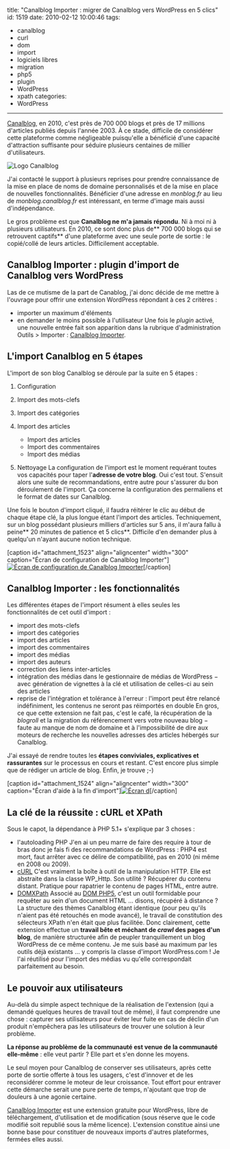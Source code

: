 title: "Canalblog Importer : migrer de Canalblog vers WordPress en 5 clics"
id: 1519
date: 2010-02-12 10:00:46
tags:
- canalblog
- curl
- dom
- import
- logiciels libres
- migration
- php5
- plugin
- WordPress
- xpath
categories:
- WordPress
---

[Canalblog](http://www.canalblog.com/), en 2010, c'est près de 700 000 blogs et près de 17 millions d'articles publiés depuis l'année 2003\. À ce stade, difficile de considérer cette plateforme comme négligeable puisqu'elle a bénéficié d'une capacité d'attraction suffisante pour séduire plusieurs centaines de millier d'utilisateurs.

![](https://oncletom.io/images/2010/02/canalblog.png "Logo Canalblog")

J'ai contacté le support à plusieurs reprises pour prendre connaissance de la mise en place de noms de domaine personnalisés et de la mise en place de nouvelles fonctionnalités. Bénéficier d'une adresse en _monblog.fr_ au lieu de _monblog.canalblog.fr_ est intéressant, en terme d'image mais aussi d'indépendance.

Le gros problème est que **Canalblog ne m'a jamais répondu**. Ni à moi ni à plusieurs utilisateurs.
En 2010, ce sont donc plus de** 700 000 blogs qui se retrouvent captifs** d'une plateforme avec une seule porte de sortie : le copié/collé de leurs articles. Difficilement acceptable.

<!--more-->

## Canalblog Importer : plugin d'import de Canalblog vers WordPress

Las de ce mutisme de la part de Canablog, j'ai donc décide de me mettre à l'ouvrage pour offrir une extension WordPress répondant à ces 2 critères :

*   importer un maximum d'éléments
*   en demander le moins possible à l'utilisateur
Une fois le _plugin_ activé, une nouvelle entrée fait son apparition dans la rubrique d'administration Outils > Importer : [Canalblog Importer](http://wordpress.org/extend/plugins/canalblog-importer/).

## L'import Canalblog en 5 étapes

L'import de son blog Canalblog se déroule par la suite en 5 étapes :

1.  Configuration
2.  Import des mots-clefs
3.  Import des catégories
4.  Import des articles

    *   Import des articles
    *   Import des commentaires
    *   Import des médias

5.  Nettoyage
La configuration de l'import est le moment requérant toutes vos capacités pour taper l'**adresse de votre blog**. Oui c'est tout. S'ensuit alors une suite de recommandations, entre autre pour s'assurer du bon déroulement de l'import. Ça concerne la configuration des permaliens et le format de dates sur Canalblog.

Une fois le bouton d'import cliqué, il faudra réitérer le clic au début de chaque étape clé, la plus longue étant l'import des articles.
Techniquement, sur un blog possédant plusieurs milliers d'articles sur 5 ans, il m'aura fallu à peine** 20 minutes de patience et 5 clics**.
Difficile d'en demander plus à quelqu'un n'ayant aucune notion technique.

[caption id="attachment_1523" align="aligncenter" width="300" caption="Écran de configuration de Canalblog Importer"][![](https://oncletom.io/images/2010/02/screenshot-11-300x123.png "Écran de configuration de Canalblog Importer")](https://oncletom.io/images/2010/02/screenshot-11.png)[/caption]

## Canalblog Importer : les fonctionnalités

Les différentes étapes de l'import résument à elles seules les fonctionnalités de cet outil d'import :

*   import des mots-clefs
*   import des catégories
*   import des articles
*   import des commentaires
*   import des médias
*   import des auteurs
*   correction des liens inter-articles
*   intégration des médias dans le gestionnaire de médias de WordPress − avec génération de vignettes à la clé et utilisation de celles-ci au sein des articles
*   reprise de l'intégration et tolérance à l'erreur : l'import peut être relancé indéfiniment, les contenus ne seront pas réimportés en double
En gros, ce que cette extension ne fait pas, c'est le café, la récupération de la _blogroll_ et la migration du référencement vers votre nouveau blog − faute au manque de nom de domaine et à l'impossibilité de dire aux moteurs de recherche les nouvelles adresses des articles hébergés sur Canalblog.

J'ai essayé de rendre toutes les **étapes conviviales, explicatives et rassurantes** sur le processus en cours et restant. C'est encore plus simple que de rédiger un article de blog. Enfin, je trouve ;-)

[caption id="attachment_1524" align="aligncenter" width="300" caption="Écran d&#39;aide à la fin d&#39;import"][![](https://oncletom.io/images/2010/02/screenshot-2-300x142.png "Écran d")](https://oncletom.io/images/2010/02/screenshot-2.png)[/caption]

## La clé de la réussite : cURL et XPath

Sous le capot, la dépendance à PHP 5.1+ s'explique par 3 choses :

*   l'autoloading PHP
J'en ai un peu marre de faire des require à tour de bras donc je fais fi des recommandations de WordPress : PHP4 est mort, faut arrêter avec ce délire de compatibilité, pas en 2010 (ni même en 2008 ou 2009).
*   [cURL](http://fr.php.net/manual/en/book.curl.php)
C'est vraiment la boîte à outil de la manipulation HTTP. Elle est abstraite dans la classe WP_Http. Son utilité ? Récupérer du contenu distant. Pratique pour rapatrier le contenu de pages HTML, entre autre.
*   [DOMXPath](http://fr.php.net/manual/en/class.domxpath.php)
Associé au [DOM PHP5](http://fr.php.net/manual/en/book.dom.php), c'est un outil formidable pour requêter au sein d'un document HTML ... disons, récupéré à distance ? La structure des thèmes Canalblog étant identique (pour peu qu'ils n'aient pas été retouchés en mode avancé), le travail de constitution des sélecteurs XPath n'en était que plus facilitée.
Donc clairement, cette extension effectue un **travail bête et méchant de _crawl_ des pages d'un blog**, de manière structurée afin de peupler tranquillement un blog WordPress de ce même contenu.
Je me suis basé au maximum par les outils déjà existants ... y compris la classe d'import WordPress.com ! Je l'ai réutilisé pour l'import des médias vu qu'elle correspondait parfaitement au besoin.

## Le pouvoir aux utilisateurs

Au-delà du simple aspect technique de la réalisation de l'extension (qui a demandé quelques heures de travail tout de même), il faut comprendre une chose : capturer ses utilisateurs pour éviter leur fuite en cas de déclin d'un produit n'empêchera pas les utilisateurs de trouver une solution à leur problème.

**La réponse au problème de la communauté est venue de la communauté elle-même** : elle veut partir ? Elle part et s'en donne les moyens.

Le seul moyen pour Canalblog de conserver ses utilisateurs, après cette porte de sortie offerte à tous les usagers, c'est d'innover et de les reconsidérer comme le moteur de leur croissance. Tout effort pour entraver cette démarche serait une pure perte de temps, n'ajoutant que trop de douleurs à une agonie certaine.

[Canalblog Importer](http://wordpress.org/extend/plugins/canalblog-importer/) est une extension gratuite pour WordPress, libre de téléchargement, d'utilisation et de modification (sous réserve que le code modifié soit republié sous la même licence). L'extension constitue ainsi une bonne base pour constituer de nouveaux imports d'autres plateformes, fermées elles aussi.